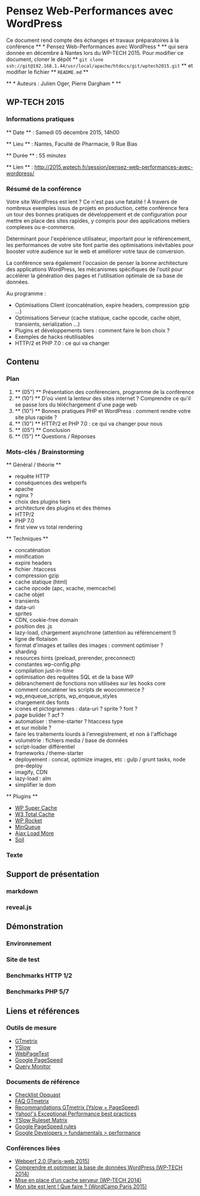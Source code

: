 Pensez Web-Performances avec WordPress
===================

Ce document rend compte des échanges et travaux préparatoires à la conférence ** * Pensez Web-Performances avec WordPress * ** qui sera donnée en décembre à Nantes lors du WP-TECH 2015. Pour modifier ce document, cloner le dépôt ** `git clone ssh://git@192.168.1.44/usr/local/apache/htdocs/git/wptech2015.git` ** et modifier le fichier ** `README.md` **

** * Auteurs : Julien Oger, Pierre Dargham * **

WP-TECH 2015
--------------------------------------------------------------------


### Informations pratiques

** Date ** : Samedi 05 décembre 2015, 14h00

** Lieu ** : Nantes, Faculté de Pharmacie, 9 Rue Bias

** Durée ** : 55 minutes

** Lien ** : <http://2015.wptech.fr/session/pensez-web-performances-avec-wordpress/>


### Résumé de la conférence

Votre site WordPress est lent ? Ce n'est pas une fatalité ! À travers de nombreux exemples issus de projets en production, cette conférence fera un tour des bonnes pratiques de développement et de configuration pour mettre en place des sites rapides, y compris pour des applications métiers complexes ou e-commerce.

Déterminant pour l'expérience utilisateur, important pour le référencement, les performances de votre site font partie des optimisations inévitables pour booster votre audience sur le web et améliorer votre taux de conversion.

La conférence sera également l'occasion de penser la bonne architecture des applications WordPress, les mécanismes spécifiques de l'outil pour accélérer la génération des pages et l'utilisation optimale de sa base de données.

Au programme :

- Optimisations Client (concaténation, expire headers, compression gzip ...)
- Optimisations Serveur (cache statique, cache opcode, cache objet, transients, serialization ...)
- Plugins et développements tiers : comment faire le bon choix ?
- Exemples de hacks réutilisables
- HTTP/2 et PHP 7.0 : ce qui va changer



Contenu
--------------------------------------------------------------------


### Plan

1. ** (05") ** Présentation des conférenciers, programme de la conférence
2. ** (10") ** D'où vient la lenteur des sites internet ? Comprendre ce qu'il se passe lors du téléchargement d'une page web
3. ** (10") ** Bonnes pratiques PHP et WordPress : comment rendre votre site plus rapide ?
4. ** (10") ** HTTP/2 et PHP 7.0 : ce qui va changer pour nous
5. ** (05") ** Conclusion
5. ** (15") ** Questions / Réponses

### Mots-clés / Brainstorming


** Général / théorie **

- requête HTTP
- conséquences des webperfs
- apache
- nginx ?
- choix des plugins tiers
- architecture des plugins et des thèmes
- HTTP/2
- PHP 7.0
- first view vs total rendering


** Techniques **

- concaténation
- minification
- expire headers
- fichier .htaccess
- compression gzip
- cache statique (html)
- cache opcode (apc, xcache, memcache)
- cache objet
- transients
- data-uri
- sprites
- CDN, cookie-free domain
- position des .js
- lazy-load, chargement asynchrone (attention au référencement !)
- ligne de flotaison
- format d'images et tailles des images : comment optimiser ?
- sharding
- resources hints (preload, prerender, preconnect)
- constantes wp-config.php
- compilation just-in-time
- optimisation des requêtes SQL et de la base WP
- débranchement de fonctions non utilisées sur les hooks core
- comment concaténer les scripts de woocommerce ?
- wp\_enqueue\_scripts, wp\_enqueue\_styles
- chargement des fonts
- icones et pictogrammes : data-uri ? sprite ? font ?
- page builder ? acf ?
- automatiser : theme-starter ? htaccess type
- et sur mobile ?
- faire les traitements lourds à l'enregistrement, et non à l'affichage
- volumétrie : fichiers media / base de données
- script-loader différentiel
- frameworks / theme-starter
- deployement : concat, optimize images, etc : gulp / grunt tasks, node pre-deploy
- imagify, CDN
- lazy-load : alm
- simplifier le dom


** Plugins **

- [WP Super Cache](https://wordpress.org/plugins/wp-super-cache/)
- [W3 Total Cache](https://wordpress.org/plugins/w3-total-cache/)
- [WP Rocket](http://wp-rocket.me/fr/)
- [MinQueue](https://fr.wordpress.org/plugins/minqueue/)
- [Ajax Load More](https://fr.wordpress.org/plugins/ajax-load-more/)
- [Soil](https://github.com/roots/soil)

### Texte




Support de présentation
--------------------------------------------------------------------


### markdown


### reveal.js




Démonstration
--------------------------------------------------------------------


### Environnement


### Site de test


### Benchmarks HTTP 1/2


### Benchmarks PHP 5/7



Liens et références
--------------------------------------------------------------------

### Outils de mesure

- [GTmetrix](https://gtmetrix.com/)
- [YSlow](http://yslow.org/)
- [WebPageTest](http://www.webpagetest.org/)
- [Google PageSpeed](https://developers.google.com/speed/pagespeed/insights/)
- [Query Monitor](https://fr.wordpress.org/plugins/query-monitor/)


### Documents de référence

- [Checklist Opquast](http://checklists.opquast.com/webperf/)
- [FAQ GTmetrix](https://gtmetrix.com/faq.html)
- [Recommandations GTmetrix (Yslow + PageSpeed)](https://gtmetrix.com/recommendations.html)
- [Yahoo!'s Exceptional Performance best practices](https://developer.yahoo.com/performance/rules.html)
- [YSlow Ruleset Matrix](http://yslow.org/ruleset-matrix/)
- [Google PageSpeed rules](https://developers.google.com/speed/docs/insights/rules)
- [Google Developers > fundamentals > performance](https://developers.google.com/web/fundamentals/performance/)


### Conférences liées

- [Webperf 2.0 (Paris-web 2015)](http://www.paris-web.fr/2015/conferences/webperf-20.php)
- [Comprendre et optimiser la base de données WordPress (WP-TECH 2014)](http://2014.wptech.fr/session/bdd-wordpress/)
- [Mise en place d’un cache serveur (WP-TECH 2014)](http://2014.wptech.fr/session/cache-serveur/)
- [Mon site est lent ! Que faire ? (WordCamp Paris 2015)](https://paris.wordcamp.org/2015/session/mon-site-est-lent-que-faire/)